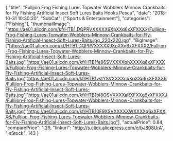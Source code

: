 {
	"title": "Fulljion Frog Fishing Lures Topwater Wobblers Minnow Crankbaits for Fly Fishing Artificial Insect Soft Lures Baits Hooks Pesca",
	"date": "2018-10-31 10:30:20",
	"SubCat": ["Sports & Entertainment"],
	"categories": ["Fishing"],
	"thumbnailImage": "https://ae01.alicdn.com/kf/HTB1.DQPRVXXXXX9XpXXq6xXFXXX2/Fulljion-Frog-Fishing-Lures-Topwater-Wobblers-Minnow-Crankbaits-for-Fly-Fishing-Artificial-Insect-Soft-Lures-Baits.jpg_220x220.jpg",
	"BigImage": ["https://ae01.alicdn.com/kf/HTB1.DQPRVXXXXX9XpXXq6xXFXXX2/Fulljion-Frog-Fishing-Lures-Topwater-Wobblers-Minnow-Crankbaits-for-Fly-Fishing-Artificial-Insect-Soft-Lures-Baits.jpg","https://ae01.alicdn.com/kf/HTB1fe86SVXXXXbhXXXXq6xXFXXX5/Fulljion-Frog-Fishing-Lures-Topwater-Wobblers-Minnow-Crankbaits-for-Fly-Fishing-Artificial-Insect-Soft-Lures-Baits.jpg","https://ae01.alicdn.com/kf/HTB1vstYSVXXXXcbXpXXq6xXFXXX9/Fulljion-Frog-Fishing-Lures-Topwater-Wobblers-Minnow-Crankbaits-for-Fly-Fishing-Artificial-Insect-Soft-Lures-Baits.jpg","https://ae01.alicdn.com/kf/HTB1bI8OSVXXXXaRXFXXq6xXFXXXJ/Fulljion-Frog-Fishing-Lures-Topwater-Wobblers-Minnow-Crankbaits-for-Fly-Fishing-Artificial-Insect-Soft-Lures-Baits.jpg","https://ae01.alicdn.com/kf/HTB10E9XSVXXXXXWXXXXq6xXFXXX6/Fulljion-Frog-Fishing-Lures-Topwater-Wobblers-Minnow-Crankbaits-for-Fly-Fishing-Artificial-Insect-Soft-Lures-Baits.jpg"],
	"actualPrice": 0.84,
	"comparePrice": 1.29,
	"linkurl": "http://s.click.aliexpress.com/e/bJ808UrA",
	"inStock": 143
}
